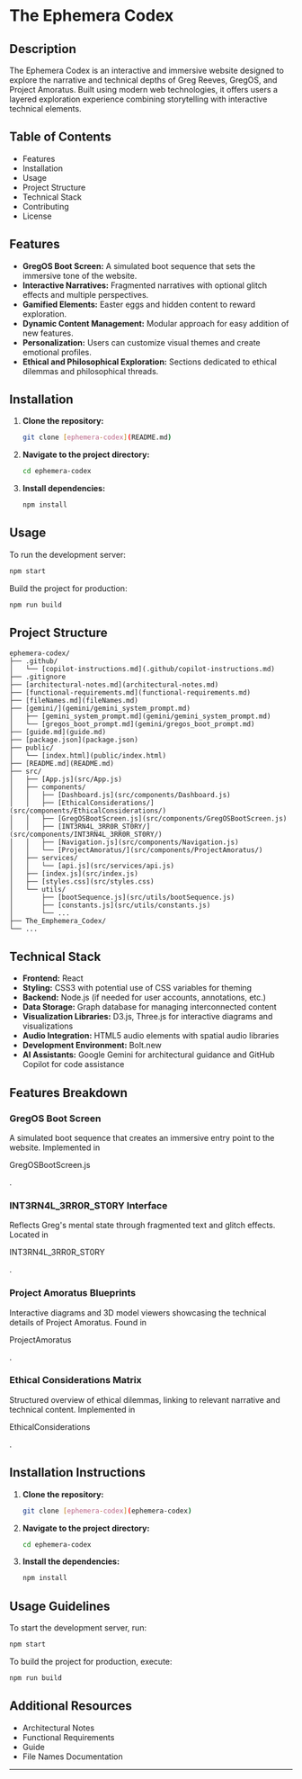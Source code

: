 # The Ephemera Codex

## Description

The Ephemera Codex is an interactive and immersive website designed to explore the narrative and technical depths of Greg Reeves, GregOS, and Project Amoratus. Built using modern web technologies, it offers users a layered exploration experience combining storytelling with interactive technical elements.

## Table of Contents

- Features
- Installation
- Usage
- Project Structure
- Technical Stack
- Contributing
- License

## Features

- **GregOS Boot Screen:** A simulated boot sequence that sets the immersive tone of the website.
- **Interactive Narratives:** Fragmented narratives with optional glitch effects and multiple perspectives.
- **Gamified Elements:** Easter eggs and hidden content to reward exploration.
- **Dynamic Content Management:** Modular approach for easy addition of new features.
- **Personalization:** Users can customize visual themes and create emotional profiles.
- **Ethical and Philosophical Exploration:** Sections dedicated to ethical dilemmas and philosophical threads.

## Installation

1. **Clone the repository:**

   ```sh
   git clone [ephemera-codex](README.md)
   ```

2. **Navigate to the project directory:**

   ```sh
   cd ephemera-codex
   ```

3. **Install dependencies:**

   ```sh
   npm install
   ```

## Usage

To run the development server:

```sh
npm start
```

Build the project for production:

```sh
npm run build
```

## Project Structure

```
ephemera-codex/
├── .github/
│   └── [copilot-instructions.md](.github/copilot-instructions.md)
├── .gitignore
├── [architectural-notes.md](architectural-notes.md)
├── [functional-requirements.md](functional-requirements.md)
├── [fileNames.md](fileNames.md)
├── [gemini/](gemini/gemini_system_prompt.md)
│   ├── [gemini_system_prompt.md](gemini/gemini_system_prompt.md)
│   └── [gregos_boot_prompt.md](gemini/gregos_boot_prompt.md)
├── [guide.md](guide.md)
├── [package.json](package.json)
├── public/
│   └── [index.html](public/index.html)
├── [README.md](README.md)
├── src/
│   ├── [App.js](src/App.js)
│   ├── components/
│   │   ├── [Dashboard.js](src/components/Dashboard.js)
│   │   ├── [EthicalConsiderations/](src/components/EthicalConsiderations/)
│   │   ├── [GregOSBootScreen.js](src/components/GregOSBootScreen.js)
│   │   ├── [INT3RN4L_3RR0R_ST0RY/](src/components/INT3RN4L_3RR0R_ST0RY/)
│   │   ├── [Navigation.js](src/components/Navigation.js)
│   │   └── [ProjectAmoratus/](src/components/ProjectAmoratus/)
│   ├── services/
│   │   └── [api.js](src/services/api.js)
│   ├── [index.js](src/index.js)
│   ├── [styles.css](src/styles.css)
│   └── utils/
│       ├── [bootSequence.js](src/utils/bootSequence.js)
│       ├── [constants.js](src/utils/constants.js)
│       └── ...
├── The_Emphemera_Codex/
└── ...
```

## Technical Stack

- **Frontend:** React
- **Styling:** CSS3 with potential use of CSS variables for theming
- **Backend:** Node.js (if needed for user accounts, annotations, etc.)
- **Data Storage:** Graph database for managing interconnected content
- **Visualization Libraries:** D3.js, Three.js for interactive diagrams and visualizations
- **Audio Integration:** HTML5 audio elements with spatial audio libraries
- **Development Environment:** Bolt.new
- **AI Assistants:** Google Gemini for architectural guidance and GitHub Copilot for code assistance

## Features Breakdown

### GregOS Boot Screen

A simulated boot sequence that creates an immersive entry point to the website. Implemented in 

GregOSBootScreen.js

.

### INT3RN4L_3RR0R_ST0RY Interface

Reflects Greg's mental state through fragmented text and glitch effects. Located in 

INT3RN4L_3RR0R_ST0RY

.

### Project Amoratus Blueprints

Interactive diagrams and 3D model viewers showcasing the technical details of Project Amoratus. Found in 

ProjectAmoratus

.

### Ethical Considerations Matrix

Structured overview of ethical dilemmas, linking to relevant narrative and technical content. Implemented in 

EthicalConsiderations

.

## Installation Instructions

1. **Clone the repository:**

   ```sh
   git clone [ephemera-codex](ephemera-codex)
   ```

2. **Navigate to the project directory:**

   ```sh
   cd ephemera-codex
   ```

3. **Install the dependencies:**

   ```sh
   npm install
   ```

## Usage Guidelines

To start the development server, run:

```sh
npm start
```

To build the project for production, execute:

```sh
npm run build
```

## Additional Resources

- Architectural Notes
- Functional Requirements
- Guide
- File Names Documentation

---

